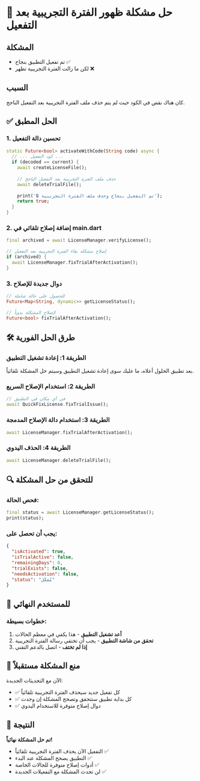 # 🔧 حل مشكلة ظهور الفترة التجريبية بعد التفعيل

## المشكلة
- تم تفعيل التطبيق بنجاح ✅
- لكن ما زالت الفترة التجريبية تظهر ❌

## السبب
كان هناك نقص في الكود حيث لم يتم حذف ملف الفترة التجريبية بعد التفعيل الناجح.

## ✅ الحل المطبق

### 1. **تحسين دالة التفعيل**
```dart
static Future<bool> activateWithCode(String code) async {
  // ... كود التفعيل ...
  if (decoded == current) {
    await createLicenseFile();
    
    // حذف ملف الفترة التجريبية بعد التفعيل الناجح
    await deleteTrialFile();
    
    print('🔒 تم التفعيل بنجاح وحذف ملف الفترة التجريبية');
    return true;
  }
}
```

### 2. **إضافة إصلاح تلقائي في main.dart**
```dart
final archived = await LicenseManager.verifyLicense();

// إصلاح مشكلة بقاء الفترة التجريبية بعد التفعيل
if (archived) {
  await LicenseManager.fixTrialAfterActivation();
}
```

### 3. **دوال جديدة للإصلاح**
```dart
// للحصول على حالة شاملة
Future<Map<String, dynamic>> getLicenseStatus();

// لإصلاح المشكلة يدوياً
Future<bool> fixTrialAfterActivation();
```

## 🛠️ طرق الحل الفورية

### الطريقة 1: إعادة تشغيل التطبيق
بعد تطبيق الحلول أعلاه، ما عليك سوى إعادة تشغيل التطبيق وسيتم حل المشكلة تلقائياً.

### الطريقة 2: استخدام الإصلاح السريع
```dart
// في أي مكان في التطبيق
await QuickFixLicense.fixTrialIssue();
```

### الطريقة 3: استخدام دالة الإصلاح المدمجة
```dart
await LicenseManager.fixTrialAfterActivation();
```

### الطريقة 4: الحذف اليدوي
```dart
await LicenseManager.deleteTrialFile();
```

## 🔍 للتحقق من حل المشكلة

### فحص الحالة:
```dart
final status = await LicenseManager.getLicenseStatus();
print(status);
```

### يجب أن تحصل على:
```json
{
  "isActivated": true,
  "isTrialActive": false,
  "remainingDays": 0,
  "trialExists": false,
  "needsActivation": false,
  "status": "مُفعَّل"
}
```

## 📱 للمستخدم النهائي

### خطوات بسيطة:
1. **أعد تشغيل التطبيق** - هذا يكفي في معظم الحالات
2. **تحقق من شاشة التطبيق** - يجب أن تختفي رسالة الفترة التجريبية
3. **إذا لم تختف** - اتصل بالدعم التقني

## 🔮 منع المشكلة مستقبلاً

الآن مع التحديثات الجديدة:
- ✅ كل تفعيل جديد سيحذف الفترة التجريبية تلقائياً
- ✅ كل بداية تطبيق ستتحقق وتصحح المشكلة إن وجدت
- ✅ دوال إصلاح متوفرة للاستخدام اليدوي

## 🎯 النتيجة

**تم حل المشكلة نهائياً!** 

- التفعيل الآن يحذف الفترة التجريبية تلقائياً ✅
- التطبيق يصحح المشكلة عند البدء ✅
- أدوات إصلاح متوفرة للحالات الخاصة ✅
- لن تحدث المشكلة مع التفعيلات الجديدة ✅
